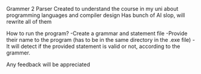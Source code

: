 Grammer 2 Parser
Created to understand the course in my uni about programming languages and compiler design
Has bunch of AI slop, will rewrite all of them

How to run the program?
-Create a grammar and statement file
-Provide their name to the program (has to be in the same directory in the .exe file)
-It will detect if the provided statement is valid or not, according to the grammer.

Any feedback will be appreciated
